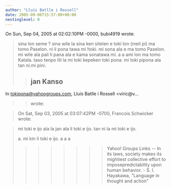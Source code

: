 ```yaml
---
author: "Lluís Batlle i Rossell"
date: 2005-09-06T15:57:00+00:00
nestinglevel: 0
---
```

On Sun, Sep 04, 2005 at 02:02:10PM -0000, bubi4919 wrote:

> sina lon seme ? sina wile la sina ken sitelen e toki lon (meli pi) ma
> tomo Paselon. ni li pona tawa mi !toki. mi sona ala e ma tomo Paselon. mi wile ala pali li pana ala e kama sonatawa mi. a a ami lon ma tomo Katala. taso tenpo lili la mi toki kepeken toki pona. mi toki pipona ala tan ni.mi pini.
>> jan Kanso
>> ---
 In [tokipona@yahoogroups.com](mailto://tokipona@yahoogroups.com), Lluís Batlle i Rossell <viric@v...
>> wrote:

> 
> On Sat, Sep 03, 2005 at 03:07:42PM -0700, Francois Schwicker wrote:

> 
> 
> mi toki e ijo ala la jan ala li toki e ijo. tan ni la mi toki e
> ijo.
> 
> a. mi kin li toki e ijo. a a a
>>>>>>>> Yahoo! Groups Links
>>>>>>--
In its laws, society makes its mightiest collective effort to imposepredictability upon human behavior. - S. I. Hayakawa, "Language in thought and action"